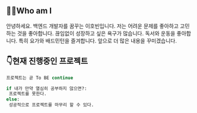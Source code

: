 ## 🤷‍♂️Who am I 

안녕하세요. 백엔드 개발자를 꿈꾸는 이호빈입니다. 저는 어려운 문제를 좋아하고 고민하는 것을 좋아합니다. 끊임없이 성장하고 싶은 욕구가 많습니다. 독서와 운동을 좋아합니다. 특히 요가와 배드민턴을 즐겨합니다. 앞으로 더 많은 내용을 꾸미겠습니다.







## 👇현재 진행중인 프로젝트 

 

```py
프로젝트는 곧 To BE continue

if 내가 만약 열심히 공부하지 않으면?:
 프로젝트를 못한다.
else:
 성공적으로 프로젝트를 마무리 할 수 있다.
```



